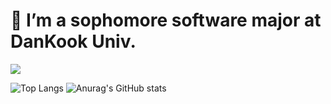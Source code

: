 # 🌱 I’m a sophomore software major at DanKook Univ.


<img src="https://img.shields.io/badge/c++-20232a.svg?style=for-the-badge&logo=#00599C&logoColor=61DAFB" />






![Top Langs](https://github-readme-stats.vercel.app/api/top-langs/?username=JihoLeec&layout=compact)
![Anurag's GitHub stats](https://github-readme-stats.vercel.app/api?username=JihoLeec&show_icons=true&theme=dark)
